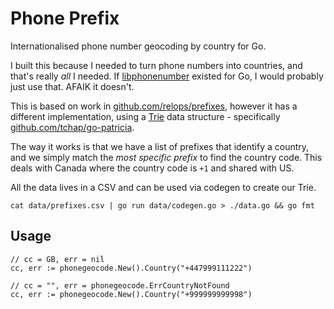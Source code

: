 # Phone Prefix

Internationalised phone number geocoding by country for Go.

I built this because I needed to turn phone numbers into countries, and that's
really _all_ I needed. If [libphonenumber](https://code.google.com/p/libphonenumber/)
existed for Go, I would probably just use that. AFAIK it doesn't.

This is based on work in [github.com/relops/prefixes](https://github.com/relops/prefixes),
however it has a different implementation, using a [Trie](http://en.wikipedia.org/wiki/Trie)
data structure - specifically [github.com/tchap/go-patricia](https://github.com/tchap/go-patricia).

The way it works is that we have a list of prefixes that identify a country, and
we simply match the _most specific prefix_ to find the country code. This deals
with Canada where the country code is `+1` and shared with US.

All the data lives in a CSV and can be used via codegen to create our Trie.

```
cat data/prefixes.csv | go run data/codegen.go > ./data.go && go fmt
```

## Usage

```
// cc = GB, err = nil
cc, err := phonegeocode.New().Country("+447999111222")

// cc = "", err = phonegeocode.ErrCountryNotFound
cc, err := phonegeocode.New().Country("+999999999998")
```